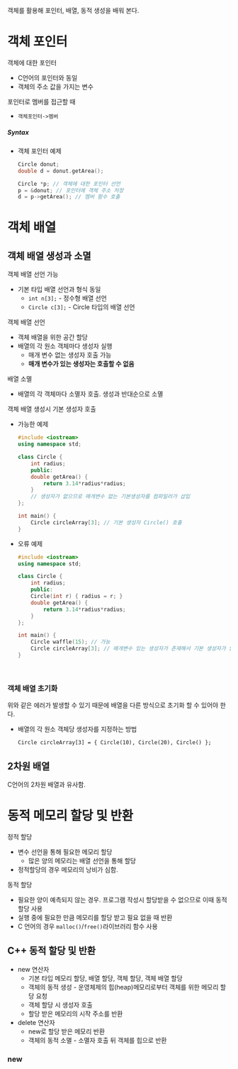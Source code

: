 객체를 활용해 포인터, 배열, 동적 생성을 배워 본다.

# 객체 포인터

객체에 대한 포인터

* C언어의 포인터와 동일
* 객체의 주소 값을 가지는 변수

포인터로 멤버를 접근할 때

* `객체포인터->멤버`

##### Syntax

* 객체 포인터 예제

  ```c++
  Circle donut;
  double d = donut.getArea();
  
  Circle *p; // 객체에 대한 포인터 선언
  p = &donut; // 포인터에 객체 주소 저장
  d = p->getArea(); // 멤버 함수 호출
  ```

# 객체 배열

## 객체 배열 생성과 소멸

객체 배열 선언 가능

* 기본  타입 배열 선언과 형식 동일
  * `int n[3];` - 정수형 배열 선언
  * `Circle c[3];` - Circle 타입의 배열 선언

객체 배열 선언

* 객체 배열을 위한 공간 할당
* 배열의 각 원소 객체마다 생성자 실행
  * 매개 변수 없는 생성자 호출 가능
  * **매개 변수가 있는 생성자는 호출할 수 없음**

배열 소멸

* 배열의 각 객체마다 소멸자 호출. 생성과 반대순으로 소멸

객체 배열 생성시 기본 생성자 호출

* 가능한 예제

  ```c++
  #include <iostream>
  using namespace std;
  
  class Circle {
      int radius;
      public:
      double getArea() {
          return 3.14*radius*radius;
      }
      // 생성자가 없으므로 매개변수 없는 기본생성자를 컴파일러가 삽입
  };
  
  int main() {
      Circle circleArray[3]; // 기본 생성자 Circle() 호출
  }
  ```

* 오류 예제

  ```c++
  #include <iostream>
  using namespace std;
  
  class Circle {
      int radius;
      public:
      Circle(int r) { radius = r; }
      double getArea() {
          return 3.14*radius*radius;
      }
  };
  
  int main() {
      Circle waffle(15); // 가능
      Circle circleArray[3]; // 매개변수 있는 생성자가 존재해서 기본 생성자가 없으므로 컴파일 오류
  }
  ```

<br>

### 객체 배열 초기화

위와 같은 에러가 발생할 수 있기 때문에 배열을 다른 방식으로 초기화 할 수 있어야 한다.

* 배열의 각 원소 객체당 생성자를 지정하는 방법

  `Circle circleArray[3] = { Circle(10), Circle(20), Circle() };`

## 2차원 배열

C언어의 2차원 배열과 유사함.

# 동적 메모리 할당 및 반환

정적 할당

* 변수 선언을 통해 필요한 메모리 할당
  * 많은 양의 메모리는 배열 선언을 통해 할당
* 정적할당의 경우 메모리의 낭비가 심함.

동적 할당

* 필요한 양이 예측되지 않는 경우. 프로그램 작성시 할당받을 수 없으므로 이때 동적할당 사용
* 실행 중에 필요한 만큼 메모리를 할당 받고 필요 없을 때 반환
* C 언어의 경우 `malloc()`/`free()`라이브러리 함수 사용

## C++ 동적 할당 및 반환

* new 연산자
  * 기본 타입 메모리 할당, 배열 할당, 객체 할당, 객체 배열 할당
  * 객체의 동적 생성 - 운영체제의 힙(heap)메모리로부터 객체를 위한 메모리 할당 요청
  * 객체 할당 시 생성자 호출
  * 할당 받은 메모리의 시작 주소를 반환
* delete 연산자
  * new로 할당 받은 메모리 반환
  * 객체의 동적 소멸 - 소멸자 호출 뒤 객체를 힙으로 반환

### new
